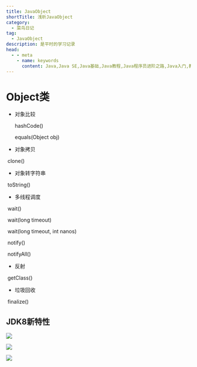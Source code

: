 ```yaml
---
title: JavaObject
shortTitle: 浅析JavaObject
category:
  - 菜鸟日记
tag:
  - JavaObject
description: 是平时的学习记录
head:
  - - meta
    - name: keywords
      content: Java,Java SE,Java基础,Java教程,Java程序员进阶之路,Java入门,教程,java数组,数组,复盘Java基础知识,Java随笔,,Java程序员进阶之路, Java集合框架,java集合框架,hashmap,怎么理解HashMap
---
```

# Object类

* 对象比较

  hashCode()
  
  equals(Object obj)

* 对象拷贝

​		clone()

* 对象转字符串

​		toString()

* 多线程调度

​		wait()

​		wait(long timeout)

​		wait(long timeout, int nanos)

​		notify()

​		notifyAll()

* 反射

​		getClass()

* 垃圾回收

​		finalize()

## JDK8新特性

![](https://cdn.tobebetterjavaer.com/tobebetterjavaer/images/sidebar/sanfene/javase-37.png)



![](https://cdn.tobebetterjavaer.com/tobebetterjavaer/images/sidebar/sanfene/javase-38.png)



![](https://img.shields.io/badge/Gitee-wlei224.gitee.io-brightgreen?link=http://www.baidu.com&link=http://www.tencent.com&logo=Gitee)